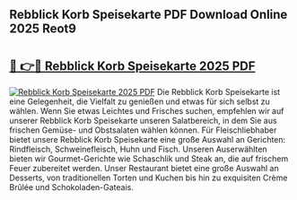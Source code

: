 ## Rebblick Korb Speisekarte PDF Download Online 2025 Reot9

# <h2><a href="http://gccc1t1.nevu.top/?p=Rebblick+Korb+Speisekarte">🔗 👉🔴 Rebblick Korb Speisekarte 2025 PDF</a></h2>

[![Rebblick Korb Speisekarte 2025 PDF](https://i.imgur.com/dBaPXMq.png)](http://gccc1t1.nevu.top/?p=Rebblick+Korb+Speisekarte)
Die Rebblick Korb Speisekarte ist eine Gelegenheit, die Vielfalt zu genießen und etwas für sich selbst zu wählen. Wenn Sie etwas Leichtes und Frisches suchen, empfehlen wir auf unserer Rebblick Korb Speisekarte unseren Salatbereich, in dem Sie aus frischen Gemüse- und Obstsalaten wählen können. Für Fleischliebhaber bietet unsere Rebblick Korb Speisekarte eine große Auswahl an Gerichten: Rindfleisch, Schweinefleisch, Huhn und Fisch. Unseren Auserwählten bieten wir Gourmet-Gerichte wie Schaschlik und Steak an, die auf frischem Feuer zubereitet werden. Unser Restaurant bietet eine große Auswahl an Desserts, von traditionellen Torten und Kuchen bis hin zu exquisiten Crème Brûlée und Schokoladen-Gateais.
